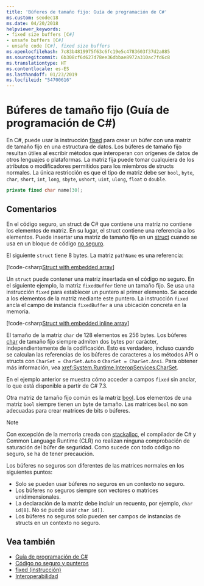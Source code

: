 ```yaml
---
title: 'Búferes de tamaño fijo: Guía de programación de C#'
ms.custom: seodec18
ms.date: 04/20/2018
helpviewer_keywords:
- fixed size buffers [C#]
- unsafe buffers [C#]
- unsafe code [C#], fixed size buffers
ms.openlocfilehash: 7c83b4819975f63c6fc19e5c4783603f37d2a885
ms.sourcegitcommit: 6b308cf6d627d78ee36dbbae8972a310ac7fd6c8
ms.translationtype: HT
ms.contentlocale: es-ES
ms.lasthandoff: 01/23/2019
ms.locfileid: "54700616"
---
```

# <a name="fixed-size-buffers-c-programming-guide"></a>Búferes de tamaño fijo (Guía de programación de C#)

En C#, puede usar la instrucción [fixed](../../language-reference/keywords/fixed-statement.md) para crear un búfer con una matriz de tamaño fijo en una estructura de datos. Los búferes de tamaño fijo resultan útiles al escribir métodos que interoperan con orígenes de datos de otros lenguajes o plataformas. La matriz fija puede tomar cualquiera de los atributos o modificadores permitidos para los miembros de structs normales. La única restricción es que el tipo de matriz debe ser `bool`, `byte`, `char`, `short`, `int`, `long`, `sbyte`, `ushort`, `uint`, `ulong`, `float` o `double`.

```csharp
private fixed char name[30];
```

## <a name="remarks"></a>Comentarios

En el código seguro, un struct de C# que contiene una matriz no contiene los elementos de matriz. En su lugar, el struct contiene una referencia a los elementos. Puede insertar una matriz de tamaño fijo en un [struct](../../language-reference/keywords/struct.md) cuando se usa en un bloque de código [no seguro](../../language-reference/keywords/unsafe.md).

El siguiente `struct` tiene 8 bytes. La matriz `pathName` es una referencia:

[!code-csharp[Struct with embedded array](../../../../samples/snippets/csharp/keywords/FixedKeywordExamples.cs#6)]

Un `struct` puede contener una matriz insertada en el código no seguro. En el siguiente ejemplo, la matriz `fixedBuffer` tiene un tamaño fijo. Se usa una instrucción `fixed` para establecer un puntero al primer elemento. Se accede a los elementos de la matriz mediante este puntero. La instrucción `fixed` ancla el campo de instancia `fixedBuffer` a una ubicación concreta en la memoria.

[!code-csharp[Struct with embedded inline array](../../../../samples/snippets/csharp/keywords/FixedKeywordExamples.cs#7)]

El tamaño de la matriz `char` de 128 elementos es 256 bytes. Los búferes [char](../../language-reference/keywords/char.md) de tamaño fijo siempre admiten dos bytes por carácter, independientemente de la codificación. Esto es verdadero, incluso cuando se calculan las referencias de los búferes de caracteres a los métodos API o structs con `CharSet = CharSet.Auto` o `CharSet = CharSet.Ansi`. Para obtener más información, vea <xref:System.Runtime.InteropServices.CharSet>.

En el ejemplo anterior se muestra cómo acceder a campos `fixed` sin anclar, lo que está disponible a partir de C# 7.3.

Otra matriz de tamaño fijo común es la matriz [bool](../../language-reference/keywords/bool.md). Los elementos de una matriz `bool` siempre tienen un byte de tamaño. Las matrices `bool` no son adecuadas para crear matrices de bits o búferes.

> [!NOTE]
> Con excepción de la memoria creada con [stackalloc](../../language-reference/keywords/stackalloc.md), el compilador de C# y Common Language Runtime (CLR) no realizan ninguna comprobación de saturación del búfer de seguridad. Como sucede con todo código no seguro, se ha de tener precaución.

Los búferes no seguros son diferentes de las matrices normales en los siguientes puntos:

- Solo se pueden usar búferes no seguros en un contexto no seguro.
- Los búferes no seguros siempre son vectores o matrices unidimensionales.
- La declaración de la matriz debe incluir un recuento, por ejemplo, `char id[8]`. No se puede usar `char id[]`.
- Los búferes no seguros solo pueden ser campos de instancias de structs en un contexto no seguro.

## <a name="see-also"></a>Vea también

- [Guía de programación de C#](../index.md)
- [Código no seguro y punteros](index.md)
- [fixed (instrucción)](../../language-reference/keywords/fixed-statement.md)
- [Interoperabilidad](../interop/index.md)
